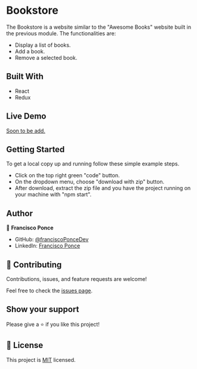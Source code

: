 # Bookstore
The Bookstore is a website similar to the "Awesome Books" website built in the previous module.
The functionalities are:
- Display a list of books.
- Add a book.
- Remove a selected book.

## Built With

- React
- Redux

## Live Demo

[Soon to be add.]()

## Getting Started

To get a local copy up and running follow these simple example steps.

- Click on the top right green "code" button.
- On the dropdown menu, choose "download with zip" button.
- After download, extract the zip file and you have the project running on your machine with "npm start".

## Author

👤 **Francisco Ponce**

- GitHub: [@franciscoPonceDev](https://github.com/franciscoPonceDev)  
- LinkedIn: [Francisco Ponce](https://www.linkedin.com/in/dev-ponce/)

## 🤝 Contributing

Contributions, issues, and feature requests are welcome!

Feel free to check the [issues page](../../issues/).

## Show your support

Please give a ⭐️ if you like this project!

## 📝 License

This project is [MIT](./LICENCE) licensed.

